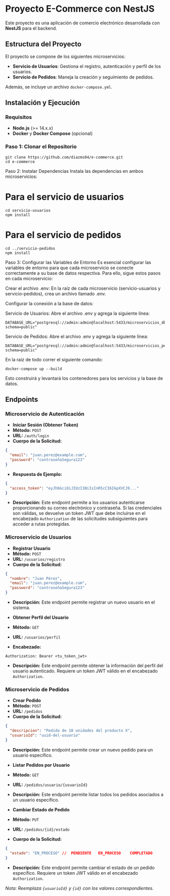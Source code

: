 # Proyecto E-Commerce con NestJS

Este proyecto es una aplicación de comercio electrónico desarrollada con **NestJS** para el backend.

## Estructura del Proyecto

El proyecto se compone de los siguientes microservicios:

- **Servicio de Usuarios**: Gestiona el registro, autenticación y perfil de los usuarios.
- **Servicio de Pedidos**: Maneja la creación y seguimiento de pedidos.

Además, se incluye un archivo `docker-compose.yml`.

## Instalación y Ejecución

### Requisitos

- **Node.js** (>= 14.x.x)
- **Docker** y **Docker Compose** (opcional)

### Paso 1: Clonar el Repositorio

```
git clone https://github.com/diazms04/e-commerce.git
cd e-commerce
```

Paso 2: Instalar Dependencias
Instala las dependencias en ambos microservicios:

# Para el servicio de usuarios
```
cd servicio-usuarios
npm install
```

# Para el servicio de pedidos
```
cd ../servicio-pedidos
npm install
```

Paso 3: Configurar las Variables de Entorno
Es esencial configurar las variables de entorno para que cada microservicio se conecte correctamente a su base de datos respectiva. Para ello, sigue estos pasos en cada microservicio:

Crear el archivo .env: En la raíz de cada microservicio (servicio-usuarios y servicio-pedidos), crea un archivo llamado .env.

Configurar la conexión a la base de datos:

Servicio de Usuarios: Abre el archivo .env y agrega la siguiente línea:
```
DATABASE_URL="postgresql://admin:admin@localhost:5433/microservicios_db?schema=public"
```

Servicio de Pedidos: Abre el archivo .env y agrega la siguiente línea:
```
DATABASE_URL="postgresql://admin:admin@localhost:5433/microservicios_pedidos_db?schema=public"
```

En la raiz de todo correr el siguiente comando:
```
docker-compose up --build
```
Esto construirá y levantará los contenedores para los servicios y la base de datos.



## Endpoints

### Microservicio de Autenticación

- **Iniciar Sesión (Obtener Token)**
- **Método:** `POST`
- **URL:** `/auth/login`
- **Cuerpo de la Solicitud:**
 ```json
 {
   "email": "juan.perez@example.com",
   "password": "contraseñaSegura123"
 }
 ```
- **Respuesta de Ejemplo:**
 ```json
 {
   "access_token": "eyJhbGciOiJIUzI1NiIsInR5cCI6IkpXVCJ9..."
 }
 ```
- **Descripción:** Este endpoint permite a los usuarios autenticarse proporcionando su correo electrónico y contraseña. Si las credenciales son válidas, se devuelve un token JWT que debe incluirse en el encabezado `Authorization` de las solicitudes subsiguientes para acceder a rutas protegidas.

### Microservicio de Usuarios

- **Registrar Usuario**
- **Método:** `POST`
- **URL:** `/usuarios/registro`
- **Cuerpo de la Solicitud:**
 ```json
 {
   "nombre": "Juan Pérez",
   "email": "juan.perez@example.com",
   "password": "contraseñaSegura123"
 }
 ```
- **Descripción:** Este endpoint permite registrar un nuevo usuario en el sistema.

- **Obtener Perfil del Usuario**
- **Método:** `GET`
- **URL:** `/usuarios/perfil`
- **Encabezado:**
 ```
 Authorization: Bearer <tu_token_jwt>
 ```
- **Descripción:** Este endpoint permite obtener la información del perfil del usuario autenticado. Requiere un token JWT válido en el encabezado `Authorization`.

### Microservicio de Pedidos

- **Crear Pedido**
- **Método:** `POST`
- **URL:** `/pedidos`
- **Cuerpo de la Solicitud:**
 ```json
 {
   "descripcion": "Pedido de 10 unidades del producto X",
   "usuarioId": "uuid-del-usuario"
 }
 ```
- **Descripción:** Este endpoint permite crear un nuevo pedido para un usuario específico.

- **Listar Pedidos por Usuario**
- **Método:** `GET`
- **URL:** `/pedidos/usuario/{usuarioId}`
- **Descripción:** Este endpoint permite listar todos los pedidos asociados a un usuario específico.

- **Cambiar Estado de Pedido**
- **Método:** `PUT`
- **URL:** `/pedidos/{id}/estado`
- **Cuerpo de la Solicitud:**
 ```json
 {
   "estado": "EN_PROCESO" //  PENDIENTE   EN_PROCESO    COMPLETADO
 }
 ```
- **Descripción:** Este endpoint permite cambiar el estado de un pedido específico. Requiere un token JWT válido en el encabezado `Authorization`.

*Nota: Reemplaza `{usuarioId}` y `{id}` con los valores correspondientes.*




